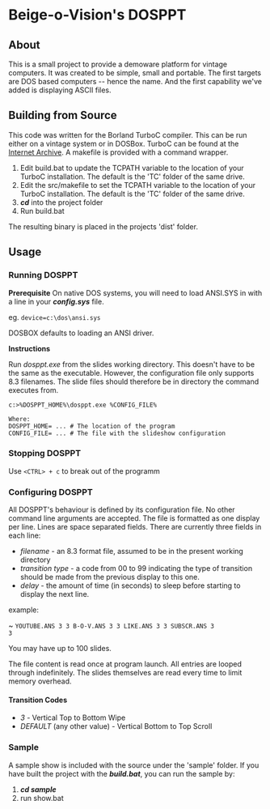 # Beige-o-Vision's DOSPPT

## About

This is a small project to provide a demoware platform for vintage computers.  It was created to be simple, small and portable. The first targets are DOS based computers -- hence the name.  And the first capability we've added is displaying ASCII files.  

## Building from Source

This code was written for the Borland TurboC compiler. This can be run either on a vintage system or in DOSBox. TurboC can be found at the [Internet Archive](https://archive.org/details/msdos_borland_turbo_c_2.01 "Internet Archive"). A makefile is provided with a command wrapper.

1. Edit build.bat to update the TCPATH variable to the location of your TurboC installation. The default is the 'TC' folder of the same drive.
2. Edit the src/makefile to set the TCPATH variable to the location of your TurboC installation. The default is the 'TC' folder of the same drive.
3. ***cd*** into the project folder
4. Run build.bat

The resulting binary is placed in the projects 'dist' folder.

## Usage


### Running DOSPPT

**Prerequisite**
On native DOS systems, you will need to load ANSI.SYS in with a line in your ***config.sys*** file. 

eg. 
`device=c:\dos\ansi.sys`

DOSBOX defaults to loading an ANSI driver. 

**Instructions**

Run *dosppt.exe* from the slides working directory.  This doesn't have to be the same as the executable.  However, the configuration file only supports 8.3 filenames.  The slide files should therefore be in directory the command executes from.

    c:>%DOSPPT_HOME%\dosppt.exe %CONFIG_FILE%
    
    Where:
    DOSPPT_HOME= ... # The location of the program
    CONFIG_FILE= ... # The file with the slideshow configuration

### Stopping DOSPPT

Use `<CTRL> + c` to break out of the programm

### Configuring DOSPPT

All DOSPPT's behaviour is defined by its configuration file.  No other command line arguments are accepted.  The file is formatted as one display per line.  Lines are space separated fields. There are currently three fields in each line:

* *filename* - an 8.3 format file, assumed to be in the present working directory
* *transition type* - a code from 00 to 99 indicating the type of transition should be made from the previous display to this one.
* *delay* - the amount of time (in seconds) to sleep before starting to display the next line.

example:

~ <code>YOUTUBE.ANS 3 3
B-O-V.ANS 3 3
LIKE.ANS 3 3
SUBSCR.ANS 3 3</code>

You may have up to 100 slides.  

The file content is read once at program launch.  All entries are looped through indefinitely.  The slides themselves are read every time to limit memory overhead.

#### Transition Codes ####

* *3* - Vertical Top to Bottom Wipe
* *DEFAULT* (any other value) - Vertical Bottom to Top Scroll

### Sample

A sample show is included with the source under the 'sample' folder. If you have built the project with the ***build.bat***, you can run the sample by:

1. ***cd sample***  
2. run show.bat

